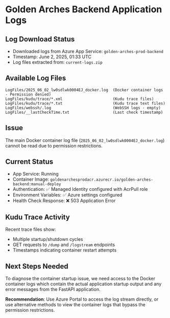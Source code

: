 # Golden Arches Backend Application Logs

## Log Download Status
- Downloaded logs from Azure App Service: `golden-arches-prod-backend`
- Timestamp: June 2, 2025, 01:33 UTC
- Log files extracted from: `current-logs.zip`

## Available Log Files
```
LogFiles/2025_06_02_lw0sdlwk0004EJ_docker.log  (Docker container logs - Permission denied)
LogFiles/kudu/trace/*.xml                      (Kudu trace files)
LogFiles/kudu/trace/*.txt                      (Kudu trace text files)
LogFiles/webssh/.log                           (WebSSH logs - empty)
LogFiles/__lastCheckTime.txt                   (Last check timestamp)
```

## Issue
The main Docker container log file (`2025_06_02_lw0sdlwk0004EJ_docker.log`) cannot be read due to permission restrictions.

## Current Status
- App Service: Running
- Container Image: `goldenarchesprodacr.azurecr.io/golden-arches-backend:manual-deploy`
- Authentication: ✅ Managed Identity configured with AcrPull role
- Environment Variables: ✅ Azure settings configured
- Health Check Response: ❌ 503 Application Error

## Kudu Trace Activity
Recent trace files show:
- Multiple startup/shutdown cycles
- GET requests to `/dump` and `/logstream` endpoints
- Timestamps indicating container restart attempts

## Next Steps Needed
To diagnose the container startup issue, we need access to the Docker container logs which contain the actual application startup output and any error messages from the FastAPI application.

**Recommendation**: Use Azure Portal to access the log stream directly, or use alternative methods to view the container logs that bypass the permission restrictions. 